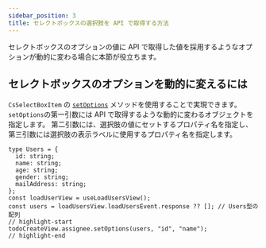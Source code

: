 ```yaml
---
sidebar_position: 3
title: セレクトボックスの選択肢を API で取得する方法
---
```


セレクトボックスのオプションの値に API で取得した値を採用するようなオプションが動的に変わる場合に本節が役立ちます。

## セレクトボックスのオプションを動的に変えるには

<!-- FIXME: API リファレンスが完成次第リンクするように修正 -->

`CsSelectBoxItem` の [`setOptions`](./../../reference/item_and_component.md) メソッドを使用することで実現できます。
`setOptions`の第一引数には API で取得するような動的に変わるオブジェクトを指定します。
第二引数には、選択肢の値にセットするプロパティ名を指定し、第三引数には選択肢の表示ラベルに使用するプロパティ名を指定します。

```tsx title="実装例"
type Users = {
  id: string;
  name: string;
  age: string;
  gender: string;
  mailAddress: string;
};
const loadUserView = useLoadUsersView();
const users = loadUsersView.loadUsersEvent.response ?? []; // Users型の配列
// highlight-start
todoCreateView.assignee.setOptions(users, "id", "name");
// highlight-end
```
